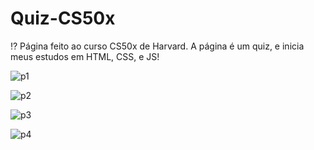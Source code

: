 
# Quiz-CS50x
⁉ Página feito ao curso CS50x de Harvard. A página é um quiz, e inicia meus estudos em HTML, CSS, e JS!

![p1](https://user-images.githubusercontent.com/81971672/120229771-393f6800-c224-11eb-9232-c9dd3b3d36e4.png)

![p2](https://user-images.githubusercontent.com/81971672/120230174-25e0cc80-c225-11eb-94bd-303ee29526de.png)

![p3](https://user-images.githubusercontent.com/81971672/120230273-558fd480-c225-11eb-87a0-d6f5757941f3.png)

![p4](https://user-images.githubusercontent.com/81971672/120230368-896afa00-c225-11eb-9b24-93fdc16d0e52.png)
